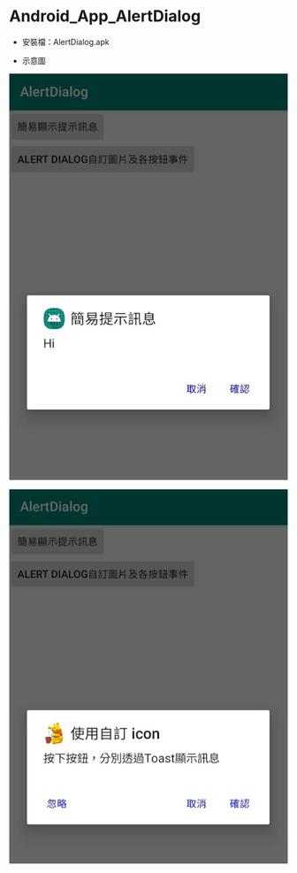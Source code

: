 # Android_App_AlertDialog

* 安裝檔：AlertDialog.apk

* 示意圖


![image](https://github.com/bearprojects/Android_App_AlertDialog/blob/2d2627e4209d707341831aec23bf9ae0a1efa2b5/AlertDialog_1.jpg)

![image](https://github.com/bearprojects/Android_App_AlertDialog/blob/2d2627e4209d707341831aec23bf9ae0a1efa2b5/AlertDialog_2.jpg)